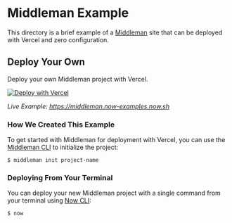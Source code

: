 # Middleman Example

This directory is a brief example of a [Middleman](https://middlemanapp.com/) site that can be deployed with Vercel and zero configuration.

## Deploy Your Own

Deploy your own Middleman project with Vercel.

[![Deploy with Vercel](https://vercel.com/button)](https://vercel.com/import/project?template=https://github.com/zeit/now/tree/master/examples/middleman)

_Live Example: https://middleman.now-examples.now.sh_

### How We Created This Example

To get started with Middleman for deployment with Vercel, you can use the [Middleman CLI](https://middlemanapp.com/basics/start-new-site/) to initialize the project:

```shell
$ middleman init project-name
```

### Deploying From Your Terminal

You can deploy your new Middleman project with a single command from your terminal using [Now CLI](https://vercel.com/download):

```shell
$ now
```
